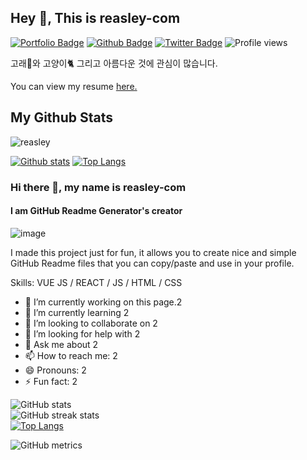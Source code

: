 ## Hey 👋, This is reasley-com
[![Portfolio Badge](https://img.shields.io/badge/portfolio-web-blue?style=flat&link=reasley.com/)](reasley.com/)
[![Github Badge](https://img.shields.io/badge/-reasley-grey?style=flat&logo=github&logoColor=white&link=https://github.com/reasley/)](https://www.github.com/reasley/)
[![Twitter Badge](https://img.shields.io/badge/-reasley-00acee?style=flat&logo=twitter&logoColor=white&link=https://twitter.com/reasley/)](https://www.twitter.com/reasley/)
![Profile views](https://gpvc.arturio.dev/reasley-com)  

<p align='left'>고래🐳와 고양이🐈 그리고 아름다운 것에 관심이 많습니다.</p><p align='left'> You can view my resume <a href='reasley.com ' target=_blank><u>here</u>.</a></p>



## My Github Stats
<p align=left> <img src=https://komarev.com/ghpvc/?username=reasley-com alt=reasley /> </p>

[![Github stats](https://github-readme-stats.vercel.app/api?username=reasley-com&show_icons=true&include_all_commits=true)](https://github.com/reasley-com/github-readme-stats)
[![Top Langs](https://github-readme-stats.vercel.app/api/top-langs/?username=reasley-com&layout=compact)](https://github.com/reasley-com/github-readme-stats)








### Hi there 👋, my name is  reasley-com
#### I am GitHub Readme Generator's creator
![image](https://user-images.githubusercontent.com/33018600/116790473-49faa200-aaef-11eb-8234-32c55c909e5e.png)

I made this project just for fun, it allows you to create nice and simple GitHub Readme files that you can copy/paste and use in your profile.

Skills: VUE JS / REACT / JS / HTML / CSS

- 🔭 I’m currently working on this page.2 
- 🌱 I’m currently learning 2 
- 👯 I’m looking to collaborate on 2 
- 🤔 I’m looking for help with 2 
- 💬 Ask me about 2 
- 📫 How to reach me: 2 
- 😄 Pronouns: 2 
- ⚡ Fun fact: 2 



![GitHub stats](https://github-readme-stats.vercel.app/api?username=reasley-com&show_icons=true&count_private=true)  
![GitHub streak stats](https://github-readme-streak-stats.herokuapp.com/?user=reasley-com)  
[![Top Langs](https://github-readme-stats.vercel.app/api/top-langs/?username=reasley-com)](https://github.com/anuraghazra/github-readme-stats)


![GitHub metrics](https://metrics.lecoq.io/reasley-com)  



